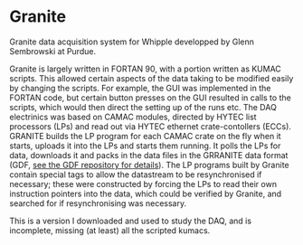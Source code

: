 # Granite
Granite data acquisition system for Whipple developped by Glenn Sembrowski at Purdue.

Granite is largely written in FORTAN 90, with a portion written as KUMAC scripts. This allowed certain aspects of the data taking to be modified easily by changing the scripts. For example, the GUI was implemented in the FORTAN code, but certain button presses on the GUI resulted in calls to the scripts, which would then direct the setting up of the runs etc. The DAQ electrinics was based on CAMAC modules, directed by HYTEC list processors (LPs) and read out via HYTEC ethernet crate-contollers (ECCs). GRANITE builds the LP program for each CAMAC crate on the fly when it starts, uploads it into the LPs and starts them running. It polls the LPs for data, downloads it and packs in the data files in the GRRANITE data format (GDF, [see the GDF repository for details](https://github.com/Whipple10m/GDF)). The LP programs built by Granite contain special tags to allow the datastream to be resynchronised if necessary; these were constructed by forcing the LPs to read their own instruction pointers into the data, which could be verified by Granite, and searched for if resynchronising was necessary.

This is a version I downloaded and used to study the DAQ, and is incomplete, missing (at least) all the scripted kumacs.
